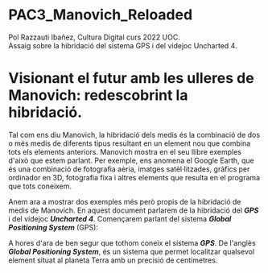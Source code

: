 # PAC3_Manovich_Reloaded
Pol Razzauti Ibañez, Cultura Digital curs 2022 UOC.  
Assaig sobre la hibridació del sistema GPS i del videjoc Uncharted 4.  
  
# Visionant el futur amb les ulleres de Manovich: redescobrint la hibridació.  
  
Tal com ens diu Manovich, la hibridació dels medis és la combinació de dos o més medis de diferents tipus resultant en un element nou que combina tots els elements anteriors. Manovich mostra en el seu llibre exemples d'això que estem parlant. Per exemple, ens anomena el Google Earth, que és una combinació de fotografia aèria, imatges satèl·litzades, gràfics per ordinador en 3D, fotografia fixa i altres elements que resulta en el programa que tots coneixem.  

Anem ara a mostrar dos exemples més però propis de la hibridació de medis de Manovich. En aquest document parlarem de la hibridació del ***GPS*** i del videjoc ***Uncharted 4***. Començarem parlant del sistema ***Global Positioning System*** (GPS):

A hores d'ara de ben segur que tothom coneix el sistema ***GPS***. De l'anglès ***Global Positioning System***, és un sistema que permet localitzar qualsevol element situat al planeta Terra amb un precisió de centímetres.
